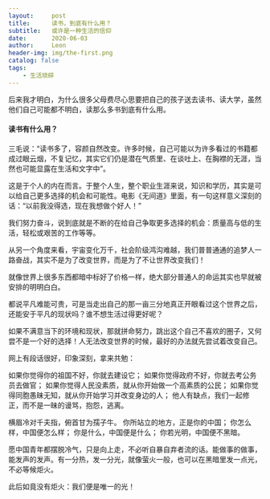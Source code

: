 ```yaml
---
layout:     post
title:      读书，到底有什么用？
subtitle:   或许是一种生活的信仰
date:       2020-06-03
author:     Leon
header-img: img/the-first.png
catalog: false
tags:
    - 生活琐碎
---
```


后来我才明白，为什么很多父母费尽心思要把自己的孩子送去读书、读大学，虽然他们自己可能都不明白，读那么多书到底有什么用。

#### 读书有什么用？

三毛说：“读书多了，容颜自然改变。许多时候，自己可能以为许多看过的书籍都成过眼云烟，不复记忆，其实它们仍是潜在气质里、在谈吐上、在胸襟的无涯，当然也可能显露在生活和文字中”。

这是于个人的内在而言。于整个人生，整个职业生涯来说，知识和学历，其实是可以给自己更多选择的机会和可能性。电影《无间道》里面，有一句这样意义深刻的话：“以前我没得选，现在我想做个好人！”


我们努力奋斗，说到底就是不断的在给自己争取更多选择的机会：质量高与低的生活，轻松或艰苦的工作等等。

从另一个角度来看，宇宙变化万千，社会阶级鸿沟难越，我们普普通通的追梦人一路奋战，其实不是为了改变世界，而是为了不让世界改变我们！

就像世界上很多东西都暗中标好了价格一样，绝大部分普通人的命运其实也早就被安排的明明白白。

都说平凡难能可贵，可是当走出自己的那一亩三分地真正开眼看过这个世界之后，还能安于平凡的现状吗？谁不想生活过得更好呢？

如果不满意当下的环境和现状，那就拼命努力，跳出这个自己不喜欢的圈子，又何尝不是一个好的选择！人无法改变世界的时候，最好的办法就先尝试着改变自己。

网上有段话很好，印象深刻，拿来共勉：


如果你觉得你的祖国不好，你就去建设它；
如果你觉得政府不好，你就去考公务员去做官；
如果你觉得人民没素质，就从你开始做一个高素质的公民；
如果你觉得同胞愚昧无知，就从你开始学习并改变身边的人；
他人有缺点，我们一起修正，而不是一昧的谩骂，抱怨，逃离。

横眉冷对千夫指，俯首甘为孺子牛。
你所站立的地方，正是你的中国；
你怎么样，中国便怎么样；
你是什么，中国便是什么；
你若光明，中国便不黑暗。

愿中国青年都摆脱冷气，只是向上走，不必听自暴自弃者流的话。能做事的做事，能发声的发声。有一分热，发一分光，就像萤火一般，也可以在黑暗里发一点光，不必等候炬火。

此后如竟没有炬火：我们便是唯一的光！

